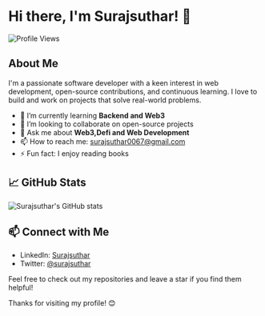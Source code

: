 # Hi there, I'm Surajsuthar! 👋

![Profile Views](https://komarev.com/ghpvc/?username=Surajsuthar&color=brightgreen)

## About Me

I'm a passionate software developer with a keen interest in web development, open-source contributions, and continuous learning. I love to build and work on projects that solve real-world problems.

- 🌱 I’m currently learning  **Backend and Web3**
- 👯 I’m looking to collaborate on open-source projects
- 💬 Ask me about **Web3,Defi and Web Development**
- 📫 How to reach me: [surajsuthar0067@gmail.com](mailto:surajsuthar0067@gamil.com)
- ⚡ Fun fact: I enjoy reading books


## 📈 GitHub Stats

![Surajsuthar's GitHub stats](https://github-readme-stats.vercel.app/api?username=Surajsuthar&show_icons=true&theme=radical)

## 📫 Connect with Me

- LinkedIn: [Surajsuthar](https://www.linkedin.com/in/surajmal-suthar-26a297203/)
- Twitter: [@surajsuthar](https://x.com/Suraj__0067)

Feel free to check out my repositories and leave a star if you find them helpful!

Thanks for visiting my profile! 😊
